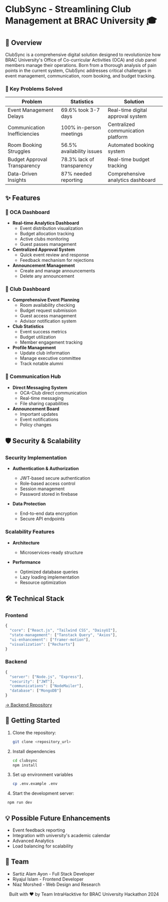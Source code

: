 # ClubSync - Streamlining Club Management at BRAC University 🎓

## 🌟 Overview

ClubSync is a comprehensive digital solution designed to revolutionize how BRAC University's Office of Co-curricular Activities (OCA) and club panel members manage their operations. Born from a thorough analysis of pain points in the current system, ClubSync addresses critical challenges in event management, communication, room booking, and budget tracking.

### 🎯 Key Problems Solved

| Problem | Statistics | Solution |
|---------|------------|----------|
| Event Management Delays | 69.6% took 3-7 days | Real-time digital approval system |
| Communication Inefficiencies | 100% in-person meetings | Centralized communication platform |
| Room Booking Struggles | 56.5% availability issues | Automated booking system |
| Budget Approval Transparency | 78.3% lack of transparency | Real-time budget tracking |
| Data-Driven Insights | 87% needed reporting | Comprehensive analytics dashboard |


## ✨ Features

### 🏢 OCA Dashboard
- **Real-time Analytics Dashboard**
  - Event distribution visualization
  - Budget allocation tracking
  - Active clubs monitoring
  - Guest passes management
- **Centralized Approval System**
  - Quick event review and response
  - Feedback mechanism for rejections
- **Announcement Management**
  - Create and manage announcements
  - Delete any announcement

### 🎨 Club Dashboard
- **Comprehensive Event Planning**
  - Room availability checking
  - Budget request submission
  - Guest access management
  - Advisor notification system
- **Club Statistics**
  - Event success metrics
  - Budget utilization
  - Member engagement tracking
- **Profile Management**
  - Update club information
  - Manage executive committee
  - Track notable alumni

### 💬 Communication Hub
- **Direct Messaging System**
  - OCA-Club direct communication
  - Real-time messaging
  - File sharing capabilities
- **Announcement Board**
  - Important updates
  - Event notifications
  - Policy changes

## 🛡️ Security & Scalability

### Security Implementation
- **Authentication & Authorization**
  - JWT-based secure authentication
  - Role-based access control
  - Session management
  - Password stored in firebase
  
- **Data Protection**
  - End-to-end data encryption
  - Secure API endpoints

### Scalability Features
- **Architecture**
  - Microservices-ready structure
  
- **Performance**
  - Optimized database queries
  - Lazy loading implementation
  - Resource optimization

## 🛠️ Technical Stack

### Frontend
```javascript
{
  "core": ["React.js", "Tailwind CSS", "DaisyUI"],
  "state-management": ["Tanstack Query", "Axios"],
  "ui-enhancement": ["framer-motion"],
  "visualization": ["Recharts"]
}
```


### Backend
```javascript
{
  "server": ["Node.js", "Express"],
  "security": ["JWT"],
  "communications": ["NodeMailer"],
  "database": ["MongoDB"]
}
```

[→ Backend Repository](https://github.com/sartizalamayon/ClubSyncBackend_IntraHacktive_T6)

## 🚀 Getting Started

1. Clone the repository:

   ```bash
   git clone <repository_url>

2. Install dependencies
   ```bash
   cd clubsync
   npm install

3. Set up environment variables
   ```bash
   cp .env.example .env

4. Start the development server:
  ```bash
   npm run dev
  ```


## 💡 Possible Future Enhancements
- Event feedback reporting
- Integration with university's academic calendar
- Advanced Analytics
- Load balancing for scalability
 
## 👥 Team
- Sartiz Alam Ayon - Full Stack Developer
- Riyajul Islam - Frontend Developer
- Niaz Morshed - Web Design and Research

<div align="center">
Built with ❤️ by Team IntraHacktive for BRAC University Hackathon 2024
</div>
